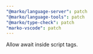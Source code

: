 ```yaml
---
"@marko/language-server": patch
"@marko/language-tools": patch
"@marko/type-check": patch
"marko-vscode": patch
---
```


Allow await inside script tags.
